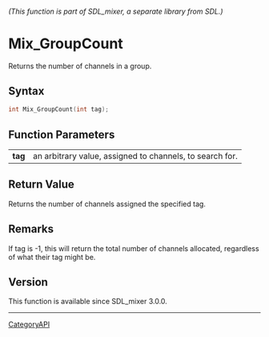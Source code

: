 ###### (This function is part of SDL_mixer, a separate library from SDL.)
# Mix_GroupCount

Returns the number of channels in a group.

## Syntax

```c
int Mix_GroupCount(int tag);

```

## Function Parameters

|             |                                                          |
| ----------- | -------------------------------------------------------- |
| **tag**     | an arbitrary value, assigned to channels, to search for. |

## Return Value

Returns the number of channels assigned the specified tag.

## Remarks

If tag is -1, this will return the total number of channels allocated,
regardless of what their tag might be.

## Version

This function is available since SDL_mixer 3.0.0.

----
[CategoryAPI](CategoryAPI)

